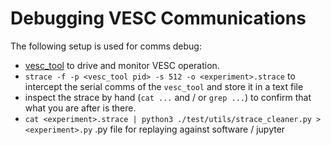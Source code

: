 # Debugging VESC Communications

The following setup is used for comms debug:

* [vesc_tool](https://github.com/vedderb/vesc_tool) to drive and monitor VESC operation.
* `strace -f -p <vesc_tool pid> -s 512 -o <experiment>.strace` to intercept the serial comms of the `vesc_tool` and store it in a text file
* inspect the strace by hand (`cat ...` and / or `grep ...`) to confirm that what you are after is there.
* `cat <experiment>.strace | python3 ./test/utils/strace_cleaner.py > <experiment>.py`  .py file for replaying against software / jupyter
  
